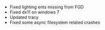 - Fixed lighting ents missing from FGD
- Fixed dx11 on windows 7 
- Updated tracy
- Fixed some async filesystem related crashes